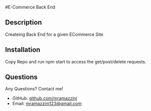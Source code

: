 #E-Commerce Back End

## Description 
Createing Back End for a given ECommerce Site


## Installation

Copy Repo and run npm start to access the get/post/delete requests.


## Questions

Any Questions? Contact me! 

- GitHub: [github.com/mramazzini](#github.com/mramazzini)
- Email: mramazzini123@gmail.com